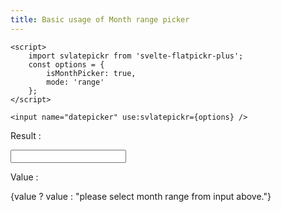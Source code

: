 ```yaml
---
title: Basic usage of Month range picker
---
```


<script>
    import svlatepickr from '$lib';
    let value = $state();
    const options = {
        isMonthPicker:true,
        mode:'range'
    };
</script>

```svelte title=".svelte"
<script>
	import svlatepickr from 'svelte-flatpickr-plus';
	const options = {
		isMonthPicker: true,
		mode: 'range'
	};
</script>

<input name="datepicker" use:svlatepickr={options} />
```

Result :

<input name="daterangepicker" use:svlatepickr={options} bind:value/>

Value :

{value ? value : "please select month range from input above."}
